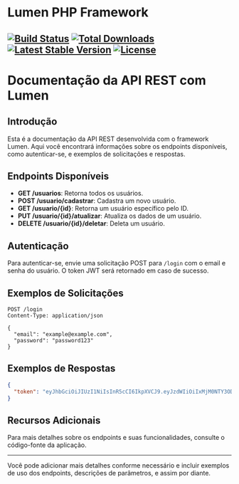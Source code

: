 # Lumen PHP Framework

[![Build Status](https://travis-ci.org/laravel/lumen-framework.svg)](https://travis-ci.org/laravel/lumen-framework)
[![Total Downloads](https://img.shields.io/packagist/dt/laravel/lumen-framework)](https://packagist.org/packages/laravel/lumen-framework)
[![Latest Stable Version](https://img.shields.io/packagist/v/laravel/lumen-framework)](https://packagist.org/packages/laravel/lumen-framework)
[![License](https://img.shields.io/packagist/l/laravel/lumen)](https://packagist.org/packages/laravel/lumen-framework)
---

# Documentação da API REST com Lumen

## Introdução
Esta é a documentação da API REST desenvolvida com o framework Lumen. Aqui você encontrará informações sobre os endpoints disponíveis, como autenticar-se, e exemplos de solicitações e respostas.

## Endpoints Disponíveis
- **GET /usuarios**: Retorna todos os usuários.
- **POST /usuario/cadastrar**: Cadastra um novo usuário.
- **GET /usuario/{id}**: Retorna um usuário específico pelo ID.
- **PUT /usuario/{id}/atualizar**: Atualiza os dados de um usuário.
- **DELETE /usuario/{id}/deletar**: Deleta um usuário.

## Autenticação
Para autenticar-se, envie uma solicitação POST para `/login` com o email e senha do usuário. O token JWT será retornado em caso de sucesso.

## Exemplos de Solicitações
```http
POST /login
Content-Type: application/json

{
  "email": "example@example.com",
  "password": "password123"
}
```

## Exemplos de Respostas
```json
{
  "token": "eyJhbGciOiJIUzI1NiIsInR5cCI6IkpXVCJ9.eyJzdWIiOiIxMjM0NTY3ODkwIiwibmFtZSI6IkpvaG4gRG9lIiwiaWF0IjoxNTE2MjM5MDIyfQ.SflKxwRJSMeKKF2QT4fwpMeJf36POk6yJV_adQssw5c"
}
```

## Recursos Adicionais
Para mais detalhes sobre os endpoints e suas funcionalidades, consulte o código-fonte da aplicação.

---

Você pode adicionar mais detalhes conforme necessário e incluir exemplos de uso dos endpoints, descrições de parâmetros, e assim por diante.
